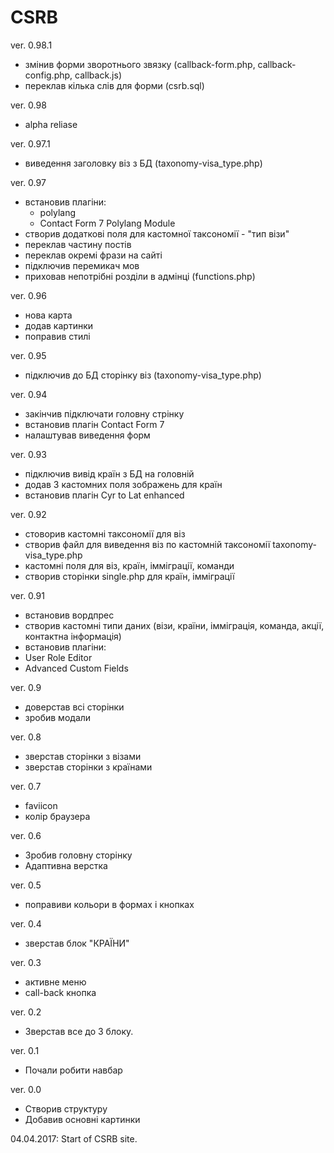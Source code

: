 # CSRB

ver. 0.98.1
  - змінив форми зворотнього звязку (callback-form.php, callback-config.php, callback.js)
  - переклав кілька слів для форми (csrb.sql)

ver. 0.98
  - alpha reliase

ver. 0.97.1
  - виведення заголовку віз з БД (taxonomy-visa_type.php)

ver. 0.97
  - встановив плагіни:
    - polylang
    - Contact Form 7 Polylang Module
  - створив додаткові поля для кастомної таксономії - "тип візи"
  - переклав частину постів
  - переклав окремі фрази на сайті
  - підключив перемикач мов
  - приховав непотрібні розділи в адмінці (functions.php)
  
ver. 0.96
  - нова карта
  - додав картинки
  - поправив стилі

ver. 0.95
  - підключив до БД сторінку віз (taxonomy-visa_type.php)

ver. 0.94
  - закінчив підключати головну стрінку
  - встановив плагін Contact Form 7
  - налаштував виведення форм

ver. 0.93
  - підключив вивід країн з БД на головній
  - додав 3 кастомних поля зображень для країн
  - встановив плагін Cyr to Lat enhanced

ver. 0.92
  - стоворив кастомні таксономії для віз
  - створив файл для виведення віз по кастомній таксономії taxonomy-visa_type.php
  - кастомні поля для віз, країн, імміграції, команди
  - створив сторінки single.php для країн, імміграції

ver. 0.91
  - встановив вордпрес
  - створив кастомні типи даних (візи, країни, імміграція, команда, акції, контактна інформація)
  - встановив плагіни:
  - User Role Editor
  - Advanced Custom Fields

ver. 0.9
  - доверстав всі сторінки
  - зробив модали

ver. 0.8
  - зверстав сторінки з візами
  - зверстав сторінки з країнами

ver. 0.7
  - faviicon
  - колір браузера

ver. 0.6
  - Зробив головну сторінку
  - Адаптивна верстка

ver. 0.5
  - поправиви кольори в формах і кнопках

ver. 0.4
  - зверстав блок "КРАЇНИ"

ver. 0.3
  - активне меню
  - call-back кнопка

ver. 0.2
  - Зверстав все до 3 блоку.

ver. 0.1
  - Почали робити навбар

ver. 0.0
  - Створив структуру
  - Добавив основні картинки

04.04.2017: Start of CSRB site.
